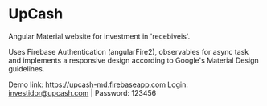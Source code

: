 # UpCash

Angular Material website for investment in 'recebiveis'. 

Uses Firebase Authentication (angularFire2), observables for async task and implements a responsive design according to Google's Material Design guidelines.

Demo link: https://upcash-md.firebaseapp.com
Login: investidor@upcash.com | Password: 123456
